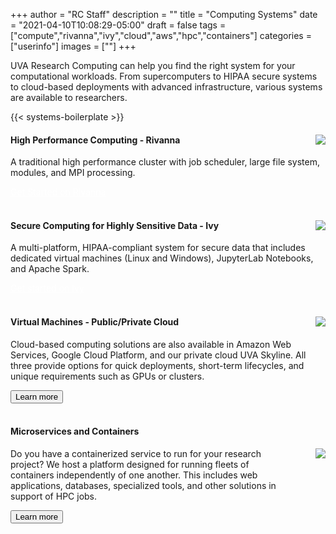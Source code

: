 +++
author = "RC Staff"
description = ""
title = "Computing Systems"
date = "2021-04-10T10:08:29-05:00"
draft = false
tags = ["compute","rivanna","ivy","cloud","aws","hpc","containers"]
categories = ["userinfo"]
images = [""]
+++

<p class=lead>UVA Research Computing can help you find the right system for your computational workloads.
From supercomputers to HIPAA secure systems to cloud-based deployments with advanced infrastructure,
various systems are available to researchers.</p>

{{< systems-boilerplate >}}

<div class="card-group">
  <div class="card">
    <div class="card-block">
      <img align="right" src="/images/hpc-cluster.png" style="max-width:20%;" />
      <h4 class="card-title">High Performance Computing - Rivanna</h4>
        <p class="card-text">A traditional high performance cluster with job scheduler, large file system, modules, and MPI processing. </p>
        <a href="/userinfo/rivanna/overview/" class="btn btn-warning" style="color:white">Get Started on Rivanna</a>
    </div>
  </div>
</div>

<br>

<div class="card-group">
  <div class="card">
    <div class="card-block">
      <img align="right" src="/images/ivy-leaf.png" style="max-width:20%;" />
      <h4 class="card-title">Secure Computing for Highly Sensitive Data - Ivy</h4>
        <p class="card-text">A multi-platform, HIPAA-compliant system for secure data that includes dedicated virtual machines (Linux and Windows), JupyterLab Notebooks, and Apache Spark.</p>
        <a href="/userinfo/ivy/overview" class="btn btn-warning" style="color:white;">Get started on Ivy</a>
    </div>
  </div>
</div>

<br>

<div class="card-group">
  <div class="card">
    <div class="card-block">
      <img align="right" src="/images/cloud.png" style="max-width:20%;" />
      <h4 class="card-title">Virtual Machines - Public/Private Cloud</h4>
        <p class="card-text">
        Cloud-based computing solutions are also available in Amazon Web Services, Google Cloud Platform, and our private cloud UVA Skyline. All three provide options for quick deployments, short-term lifecycles, and unique requirements such as GPUs or clusters.
        </p>
      <a href="/service/cloud/" class="card-link"><button class="btn btn-warning">Learn more</button></a>
    </div>
  </div>
</div>

<br>

<div class="card-group">
  <div class="card">
    <div class="card-block">
      <h4 class="card-title">Microservices and Containers</h4>
      <img align="right" src="/images/docker-logo.png" style="max-width:20%;" />
        <p class="card-text" style="width:90%;">
        Do you have a containerized service to run for your research project? We host a platform designed for running fleets of containers independently of one another. This includes web applications, databases, specialized tools, and other solutions in support of HPC jobs.
        </p>
      <a href="/userinfo/microservices/" class="card-link"><button class="btn btn-warning">Learn more</button></a>
    </div>
  </div>
</div>

